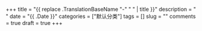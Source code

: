 +++
title = "{{ replace .TranslationBaseName "-" " " | title }}"
description = " "
date = "{{ .Date }}"
categories = ["默认分类"]
tags = []
slug = ""
comments = true
draft = true
+++

